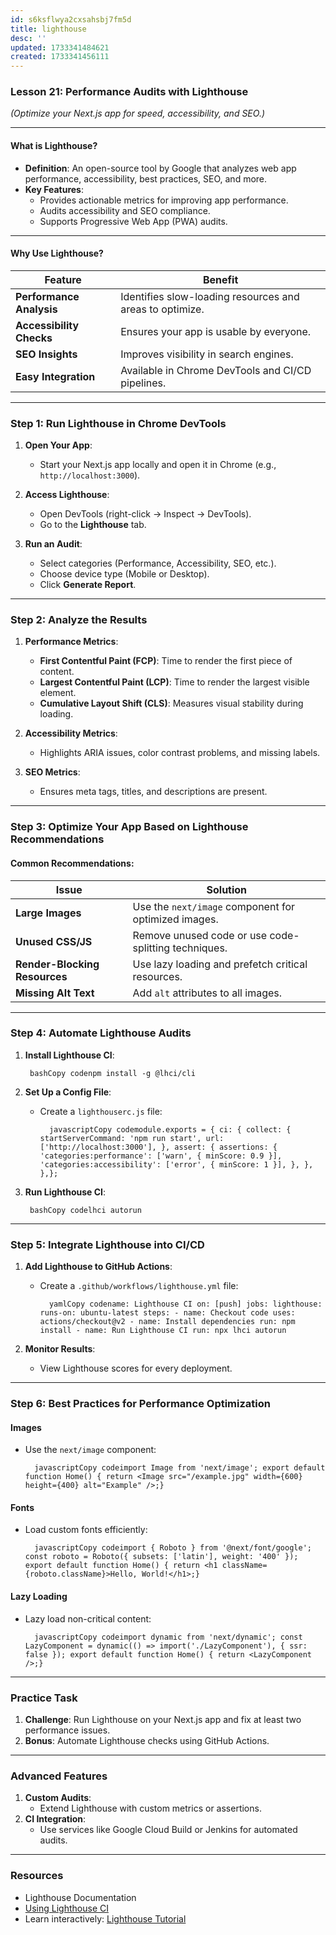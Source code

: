 ```yaml
---
id: s6ksflwya2cxsahsbj7fm5d
title: lighthouse
desc: ''
updated: 1733341484621
created: 1733341456111
---
```


### Lesson 21: **Performance Audits with Lighthouse**

*(Optimize your Next.js app for speed, accessibility, and SEO.)*

* * *

#### What is Lighthouse?

- **Definition**: An open-source tool by Google that analyzes web app performance, accessibility, best practices, SEO, and more.
- **Key Features**:
    - Provides actionable metrics for improving app performance.
    - Audits accessibility and SEO compliance.
    - Supports Progressive Web App (PWA) audits.

* * *

#### Why Use Lighthouse?

| Feature | Benefit |
| --- | --- |
| **Performance Analysis** | Identifies slow-loading resources and areas to optimize. |
| **Accessibility Checks** | Ensures your app is usable by everyone. |
| **SEO Insights** | Improves visibility in search engines. |
| **Easy Integration** | Available in Chrome DevTools and CI/CD pipelines. |

* * *

### Step 1: Run Lighthouse in Chrome DevTools

1. **Open Your App**:

    - Start your Next.js app locally and open it in Chrome (e.g., `http://localhost:3000`).
2. **Access Lighthouse**:

    - Open DevTools (right-click → Inspect → DevTools).
    - Go to the **Lighthouse** tab.
3. **Run an Audit**:

    - Select categories (Performance, Accessibility, SEO, etc.).
    - Choose device type (Mobile or Desktop).
    - Click **Generate Report**.

* * *

### Step 2: Analyze the Results

1. **Performance Metrics**:

    - **First Contentful Paint (FCP)**: Time to render the first piece of content.
    - **Largest Contentful Paint (LCP)**: Time to render the largest visible element.
    - **Cumulative Layout Shift (CLS)**: Measures visual stability during loading.
2. **Accessibility Metrics**:

    - Highlights ARIA issues, color contrast problems, and missing labels.
3. **SEO Metrics**:

    - Ensures meta tags, titles, and descriptions are present.

* * *

### Step 3: Optimize Your App Based on Lighthouse Recommendations

#### Common Recommendations:

| Issue | Solution |
| --- | --- |
| **Large Images** | Use the `next/image` component for optimized images. |
| **Unused CSS/JS** | Remove unused code or use code-splitting techniques. |
| **Render-Blocking Resources** | Use lazy loading and prefetch critical resources. |
| **Missing Alt Text** | Add `alt` attributes to all images. |

* * *

### Step 4: Automate Lighthouse Audits

1. **Install Lighthouse CI**:

        bashCopy codenpm install -g @lhci/cli
2. **Set Up a Config File**:

    - Create a `lighthouserc.js` file:

            javascriptCopy codemodule.exports = { ci: { collect: { startServerCommand: 'npm run start', url: ['http://localhost:3000'], }, assert: { assertions: { 'categories:performance': ['warn', { minScore: 0.9 }], 'categories:accessibility': ['error', { minScore: 1 }], }, }, },};
3. **Run Lighthouse CI**:

        bashCopy codelhci autorun

* * *

### Step 5: Integrate Lighthouse into CI/CD

1. **Add Lighthouse to GitHub Actions**:

    - Create a `.github/workflows/lighthouse.yml` file:

            yamlCopy codename: Lighthouse CI on: [push] jobs: lighthouse: runs-on: ubuntu-latest steps: - name: Checkout code uses: actions/checkout@v2 - name: Install dependencies run: npm install - name: Run Lighthouse CI run: npx lhci autorun
2. **Monitor Results**:

    - View Lighthouse scores for every deployment.

* * *

### Step 6: Best Practices for Performance Optimization

#### Images

- Use the `next/image` component:

        javascriptCopy codeimport Image from 'next/image'; export default function Home() { return <Image src="/example.jpg" width={600} height={400} alt="Example" />;}

#### Fonts

- Load custom fonts efficiently:

        javascriptCopy codeimport { Roboto } from '@next/font/google'; const roboto = Roboto({ subsets: ['latin'], weight: '400' }); export default function Home() { return <h1 className={roboto.className}>Hello, World!</h1>;}

#### Lazy Loading

- Lazy load non-critical content:

        javascriptCopy codeimport dynamic from 'next/dynamic'; const LazyComponent = dynamic(() => import('./LazyComponent'), { ssr: false }); export default function Home() { return <LazyComponent />;}

* * *

### Practice Task

1. **Challenge**: Run Lighthouse on your Next.js app and fix at least two performance issues.
2. **Bonus**: Automate Lighthouse checks using GitHub Actions.

* * *

### Advanced Features

1. **Custom Audits**:
    - Extend Lighthouse with custom metrics or assertions.
2. **CI Integration**:
    - Use services like Google Cloud Build or Jenkins for automated audits.

* * *

### Resources

- Lighthouse Documentation
- [Using Lighthouse CI](https://github.com/GoogleChrome/lighthouse-ci)
- Learn interactively: [Lighthouse Tutorial](https://www.youtube.com/watch?v=NoRYn6gOtVo)